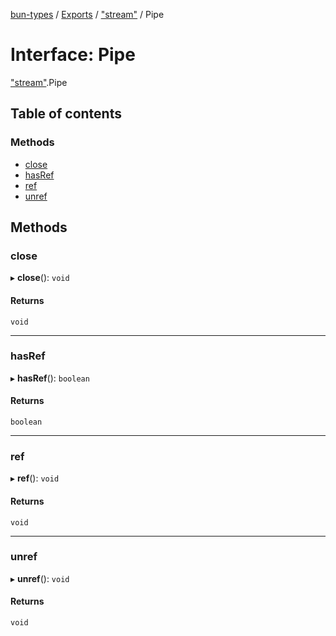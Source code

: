 [bun-types](https://github.com/oven-sh/bun-types/blob/master/api-docs/README.md) / [Exports](https://github.com/oven-sh/bun-types/blob/master/api-docs/modules.md) / ["stream"](https://github.com/oven-sh/bun-types/blob/master/api-docs/modules/stream_.md) / Pipe

# Interface: Pipe

["stream"](https://github.com/oven-sh/bun-types/blob/master/api-docs/modules/stream_.md).Pipe

## Table of contents

### Methods

- [close](https://github.com/oven-sh/bun-types/blob/master/api-docs/interfaces/stream_.Pipe.md#close)
- [hasRef](https://github.com/oven-sh/bun-types/blob/master/api-docs/interfaces/stream_.Pipe.md#hasref)
- [ref](https://github.com/oven-sh/bun-types/blob/master/api-docs/interfaces/stream_.Pipe.md#ref)
- [unref](https://github.com/oven-sh/bun-types/blob/master/api-docs/interfaces/stream_.Pipe.md#unref)

## Methods

### close

▸ **close**(): `void`

#### Returns

`void`

___

### hasRef

▸ **hasRef**(): `boolean`

#### Returns

`boolean`

___

### ref

▸ **ref**(): `void`

#### Returns

`void`

___

### unref

▸ **unref**(): `void`

#### Returns

`void`
